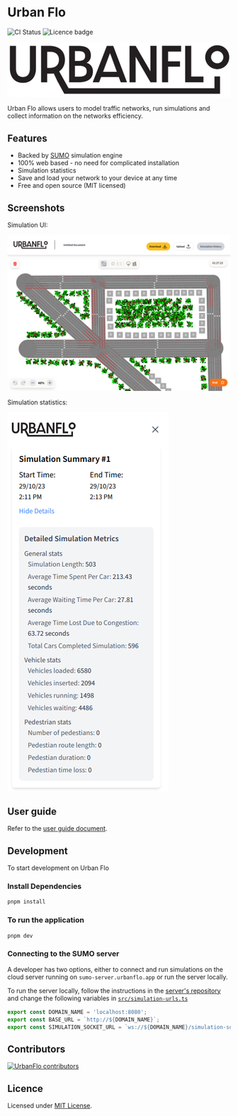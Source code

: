 # Urban Flo

![CI Status](https://img.shields.io/github/actions/workflow/status/igloo-4002/urbanflo-vite/ci.yml?style=flat-square) 
![Licence badge](https://img.shields.io/github/license/igloo-4002/urbanflo-vite?style=flat-square)

![UrbanFlo Logo](docs/images/urbanflo-logo.png)

Urban Flo allows users to model traffic networks, run simulations and
collect information on the networks efficiency.

## Features

- Backed by [SUMO](https://sumo.dlr.de) simulation engine
- 100% web based - no need for complicated installation
- Simulation statistics
- Save and load your network to your device at any time
- Free and open source (MIT licensed)

## Screenshots

Simulation UI:

![Simulation UI](docs/images/simulation.png)

Simulation statistics:

![Simulation statistics](docs/images/statistics.png)

## User guide

Refer to the [user guide document](docs/user-guide.md).

## Development

To start development on Urban Flo

### Install Dependencies

```bash
pnpm install
```

### To run the application

```bash
pnpm dev
```

### Connecting to the SUMO server

A developer has two options, either to connect and run simulations on the cloud server running on `sumo-server.urbanflo.app` or run the server locally.

To run the server locally, follow the instructions in the [server's repository](https://github.com/igloo-4002/urbanflo-sumo-server) and change the following variables in [`src/simulation-urls.ts`](src/simulation-urls.ts)

```typescript
export const DOMAIN_NAME = 'localhost:8080';
export const BASE_URL = `http://${DOMAIN_NAME}`;
export const SIMULATION_SOCKET_URL = `ws://${DOMAIN_NAME}/simulation-socket`;
```

## Contributors

<a href = "https://github.com/igloo-4002/urbanflo-vite/graphs/contributors">
  <img alt="UrbanFlo contributors" src = "https://contrib.rocks/image?repo=igloo-4002/urbanflo-vite"/>
</a>

## Licence

Licensed under [MIT License](LICENSE.txt).